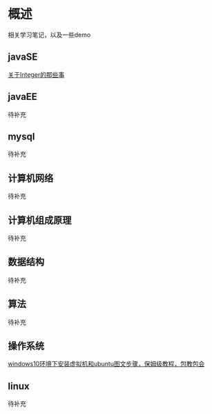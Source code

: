 # 概述
相关学习笔记，以及一些demo
## javaSE
[关于Integer的那些事](https://mp.weixin.qq.com/s?__biz=MzU1NTkzMDU0MQ==&mid=2247483744&idx=1&sn=d81337cf8c379cfe6f2bf1d3082db04a&chksm=fbcd87a2ccba0eb46842d524ac25e2dec20e1d068f80e206d54661d2c970d20005078ac5499e&token=177949653&lang=zh_CN#rd)
## javaEE
待补充
## mysql
待补充
## 计算机网络
待补充
## 计算机组成原理
待补充
## 数据结构
待补充
## 算法
待补充
## 操作系统
[windows10环境下安装虚拟机和ubuntu图文步骤，保姆级教程，包教包会](https://mp.weixin.qq.com/s?__biz=MzU1NTkzMDU0MQ==&mid=2247483863&idx=1&sn=713fa7aa768c33a5bf2fc51acb1d4837&chksm=fbcd8715ccba0e031b75a979210188060deaea3141862578ea7122d39d269897ede5a1c95686&token=177949653&lang=zh_CN#rd)
## linux
待补充
